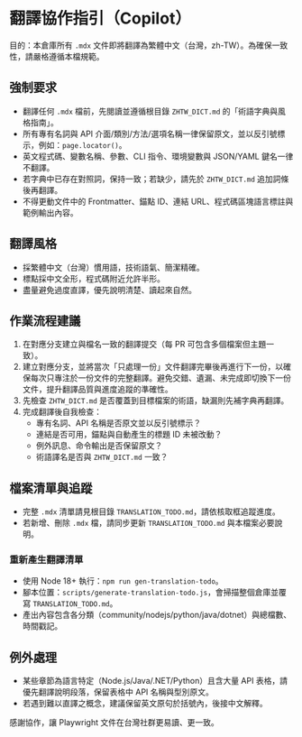 # 翻譯協作指引（Copilot）

目的：本倉庫所有 `.mdx` 文件即將翻譯為繁體中文（台灣，zh-TW）。為確保一致性，請嚴格遵循本檔規範。

## 強制要求
- 翻譯任何 `.mdx` 檔前，先閱讀並遵循根目錄 `ZHTW_DICT.md` 的「術語字典與風格指南」。
- 所有專有名詞與 API 介面/類別/方法/選項名稱一律保留原文，並以反引號標示，例如：`page.locator()`。
- 英文程式碼、變數名稱、參數、CLI 指令、環境變數與 JSON/YAML 鍵名一律不翻譯。
- 若字典中已存在對照詞，保持一致；若缺少，請先於 `ZHTW_DICT.md` 追加詞條後再翻譯。
- 不得更動文件中的 Frontmatter、錨點 ID、連結 URL、程式碼區塊語言標註與範例輸出內容。

## 翻譯風格
- 採繁體中文（台灣）慣用語，技術語氣、簡潔精確。
- 標點採中文全形，程式碼附近允許半形。
- 盡量避免過度直譯，優先說明清楚、讀起來自然。

## 作業流程建議
1. 在對應分支建立與檔名一致的翻譯提交（每 PR 可包含多個檔案但主題一致）。
2. 建立對應分支，並將當次「只處理一份」文件翻譯完畢後再進行下一份，以確保每次只專注於一份文件的完整翻譯。避免交錯、遺漏、未完成即切換下一份文件，提升翻譯品質與進度追蹤的準確性。
3. 先檢查 `ZHTW_DICT.md` 是否覆蓋到目標檔案的術語，缺漏則先補字典再翻譯。
4. 完成翻譯後自我檢查：
   - 專有名詞、API 名稱是否原文並以反引號標示？
   - 連結是否可用，錨點與自動產生的標題 ID 未被改動？
   - 例外訊息、命令輸出是否保留原文？
   - 術語譯名是否與 `ZHTW_DICT.md` 一致？

## 檔案清單與追蹤
- 完整 `.mdx` 清單請見根目錄 `TRANSLATION_TODO.md`，請依核取框追蹤進度。
- 若新增、刪除 `.mdx` 檔，請同步更新 `TRANSLATION_TODO.md` 與本檔案必要說明。

### 重新產生翻譯清單
- 使用 Node 18+ 執行：`npm run gen-translation-todo`。
- 腳本位置：`scripts/generate-translation-todo.js`，會掃描整個倉庫並覆寫 `TRANSLATION_TODO.md`。
- 產出內容包含各分類（community/nodejs/python/java/dotnet）與總檔數、時間戳記。

## 例外處理
- 某些章節為語言特定（Node.js/Java/.NET/Python）且含大量 API 表格，請優先翻譯說明段落，保留表格中 API 名稱與型別原文。
- 若遇到難以直譯之概念，建議保留英文原句於括號內，後接中文解釋。

感謝協作，讓 Playwright 文件在台灣社群更易讀、更一致。
